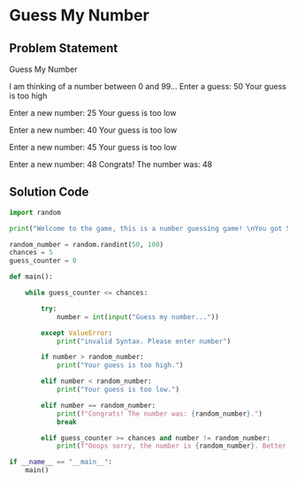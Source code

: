 # Guess My Number

## Problem Statement

Guess My Number

I am thinking of a number between 0 and 99... Enter a guess: 50 Your guess is too high

Enter a new number: 25 Your guess is too low

Enter a new number: 40 Your guess is too low

Enter a new number: 45 Your guess is too low

Enter a new number: 48 Congrats! The number was: 48

## Solution Code

```python
import random

print("Welcome to the game, this is a number guessing game! \nYou got 5 attempts to guess the number between 50 and 100, let's start the game!!")

random_number = random.randint(50, 100)
chances = 5
guess_counter = 0

def main():

    while guess_counter <= chances:

        try:
            number = int(input("Guess my number..."))

        except ValueError:
            print("invalid Syntax. Please enter number")

        if number > random_number:
            print("Your guess is too high.")

        elif number < random_number:
            print("Your guess is too low.")

        elif number == random_number:
            print(f"Congrats! The number was: {random_number}.")
            break

        elif guess_counter >= chances and number != random_number:
            print(f"Ooops sorry, the number is {random_number}. Better luck next time")

if __name__ == "__main__":
    main()    

